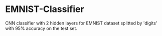 # EMNIST-Classifier
CNN classifier with 2 hidden layers for EMNIST dataset splitted by 'digits' with 95% accuracy on the test set.

